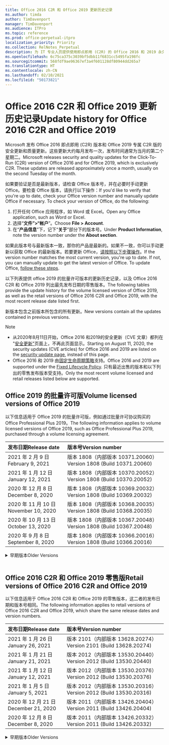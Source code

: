```yaml
---
title: Office 2016 C2R 和 Office 2019 更新历史记录
ms.author: timda
author: TimDavenport
manager: TimDavenport
ms.audience: ITPro
ms.topic: reference
ms.prod: office-perpetual-itpro
localization_priority: Priority
ms.collection: RelNotes_Perpetual
description: 为 IT 专业人员提供使用即点即用 (C2R) 的 Office 2016 和 2019 永久版本的更新历史记录
ms.openlocfilehash: 6c75ca375c3039bf5dbb11f6831cc5495fa198fc
ms.sourcegitcommit: 568fdf9ae96367ef3a4f601128df80944dd265a7
ms.translationtype: HT
ms.contentlocale: zh-CN
ms.lasthandoff: 02/10/2021
ms.locfileid: "50173821"
---
```

# <a name="update-history-for-office-2016-c2r-and-office-2019"></a><span data-ttu-id="97ee5-103">Office 2016 C2R 和 Office 2019 更新历史记录</span><span class="sxs-lookup"><span data-stu-id="97ee5-103">Update history for Office 2016 C2R and Office 2019</span></span>

<span data-ttu-id="97ee5-p101">Microsoft 发布 Office 2016 即点即用 (C2R) 版本和 Office 2019 专属 C2R 版的安全更新和质量更新。这些更新大约每月发布一次，发布时间通常为当月的第二个星期二。</span><span class="sxs-lookup"><span data-stu-id="97ee5-p101">Microsoft releases security and quality updates for the Click-To-Run (C2R) version of Office 2016 and for Office 2019, which is exclusively C2R. These updates are released approximately once a month, usually on the second Tuesday of the month.</span></span>

<span data-ttu-id="97ee5-p102">如果要验证是否是最新版本，请检查 Office 版本号，并在必要时手动更新 Office。要检查 Office 版本，请执行以下操作：</span><span class="sxs-lookup"><span data-stu-id="97ee5-p102">If you'd like to verify that you're up to date, check your Office version number and manually update Office if necessary. To check your version of Office, do the following:</span></span>

  1.    <span data-ttu-id="97ee5-108">打开任何 Office 应用程序，如 Word 或 Excel。</span><span class="sxs-lookup"><span data-stu-id="97ee5-108">Open any Office application, such as Word or Excel.</span></span>
  2.    <span data-ttu-id="97ee5-109">选择“**文件”>“帐户**”。</span><span class="sxs-lookup"><span data-stu-id="97ee5-109">Choose **File > Account**.</span></span>
  3.    <span data-ttu-id="97ee5-110">在“**产品信息**”下，记下“**关于**”部分下的版本号。</span><span class="sxs-lookup"><span data-stu-id="97ee5-110">Under **Product Information**, note the version number under the **About section**.</span></span>

<span data-ttu-id="97ee5-p103">如果此版本号与最新版本一致，那你的产品是最新的。如果不一致，你可以手动更新以获取 Office 的最新版本。若要更新 Office，[请按照以下步骤操作](https://support.office.com/article/2ab296f3-7f03-43a2-8e50-46de917611c5)。</span><span class="sxs-lookup"><span data-stu-id="97ee5-p103">If the version number matches the most current version, you're up to date. If not, you can manually update to get the latest version of Office. To update Office, [follow these steps](https://support.office.com/article/2ab296f3-7f03-43a2-8e50-46de917611c5).</span></span>


<span data-ttu-id="97ee5-114">以下列表提供 office 2019 的批量许可版本的更新历史记录，以及 Office 2016 C2R 和 Office 2019 列出最先发布日期的零售版本。</span><span class="sxs-lookup"><span data-stu-id="97ee5-114">The following tables provide the update history for the volume licensed version of Office 2019, as well as the retail versions of Office 2016 C2R and Office 2019, with the most recent release date listed first.</span></span>

<span data-ttu-id="97ee5-115">新版本包含之前版本所包含的所有更新。</span><span class="sxs-lookup"><span data-stu-id="97ee5-115">New versions contain all the updates contained in previous versions.</span></span>


 > [!NOTE]
> - <span data-ttu-id="97ee5-116">从2020年8月11日开始，Office 2016 和2019的安全更新（CVE 文章）都列在 "[安全更新"](https://docs.microsoft.com/officeupdates/microsoft365-apps-security-updates)页面上，不再此页面显示。</span><span class="sxs-lookup"><span data-stu-id="97ee5-116">Starting on August 11, 2020, the security updates (CVE articles) for Office 2016 and 2019 are listed on the [security update page](https://docs.microsoft.com/officeupdates/microsoft365-apps-security-updates), instead of this page.</span></span> 
> - <span data-ttu-id="97ee5-117">Office 2016 和 2019 由[固定生命周期策略](https://docs.microsoft.com/lifecycle/policies/fixed)支持。</span><span class="sxs-lookup"><span data-stu-id="97ee5-117">Office 2016 and 2019 are supported under the [Fixed Lifecycle Policy](https://docs.microsoft.com/lifecycle/policies/fixed).</span></span> <span data-ttu-id="97ee5-118">只有最近出售的版本和以下列出的零售发布版本受支持。</span><span class="sxs-lookup"><span data-stu-id="97ee5-118">Only the most recent volume licensed and retail releases listed below are supported.</span></span>


## <a name="volume-licensed-versions-of-office-2019"></a><span data-ttu-id="97ee5-119">Office 2019 的批量许可版</span><span class="sxs-lookup"><span data-stu-id="97ee5-119">Volume licensed versions of Office 2019</span></span>
<span data-ttu-id="97ee5-120">以下信息适用于 Office 2019 的批量许可版，例如通过批量许可协议购买的 Office Professional Plus 2019。</span><span class="sxs-lookup"><span data-stu-id="97ee5-120">The following information applies to volume licensed versions of Office 2019, such as Office Professional Plus 2019, purchased through a volume licensing agreement.</span></span>

[//]: # (请勿删除批量许可表开头)


|<span data-ttu-id="97ee5-122">**发布日期**</span><span class="sxs-lookup"><span data-stu-id="97ee5-122">**Release date**</span></span>|<span data-ttu-id="97ee5-123">**版本号**</span><span class="sxs-lookup"><span data-stu-id="97ee5-123">**Version number**</span></span>|
|:-----|:-----|
|<span data-ttu-id="97ee5-124">2021 年 2 月 9 日</span><span class="sxs-lookup"><span data-stu-id="97ee5-124">February 9, 2021</span></span>|<span data-ttu-id="97ee5-125">版本 1808（内部版本 10371.20060）</span><span class="sxs-lookup"><span data-stu-id="97ee5-125">Version 1808 (Build 10371.20060)</span></span>|
|<span data-ttu-id="97ee5-126">2021 年 1 月 12 日</span><span class="sxs-lookup"><span data-stu-id="97ee5-126">January 12, 2021</span></span>|<span data-ttu-id="97ee5-127">版本 1808（内部版本 10370.20052）</span><span class="sxs-lookup"><span data-stu-id="97ee5-127">Version 1808 (Build 10370.20052)</span></span>|
|<span data-ttu-id="97ee5-128">2020 年 12 月 8 日</span><span class="sxs-lookup"><span data-stu-id="97ee5-128">December 8, 2020</span></span>|<span data-ttu-id="97ee5-129">版本 1808（内部版本 10369.20032）</span><span class="sxs-lookup"><span data-stu-id="97ee5-129">Version 1808 (Build 10369.20032)</span></span>|
|<span data-ttu-id="97ee5-130">2020 年 11 月 10 日</span><span class="sxs-lookup"><span data-stu-id="97ee5-130">November 10, 2020</span></span>|<span data-ttu-id="97ee5-131">版本 1808（内部版本 10368.20035）</span><span class="sxs-lookup"><span data-stu-id="97ee5-131">Version 1808 (Build 10368.20035)</span></span>|
|<span data-ttu-id="97ee5-132">2020 年 10 月 13 日</span><span class="sxs-lookup"><span data-stu-id="97ee5-132">October 13, 2020</span></span>|<span data-ttu-id="97ee5-133">版本 1808（内部版本 10367.20048）</span><span class="sxs-lookup"><span data-stu-id="97ee5-133">Version 1808 (Build 10367.20048)</span></span>|
|<span data-ttu-id="97ee5-134">2020 年 9 月 8 日</span><span class="sxs-lookup"><span data-stu-id="97ee5-134">September 8, 2020</span></span>|<span data-ttu-id="97ee5-135">版本 1808（内部版本 10366.20016）</span><span class="sxs-lookup"><span data-stu-id="97ee5-135">Version 1808 (Build 10366.20016)</span></span>|


[//]: # (请勿删除批量许可表结尾)

<details>
<summary><span data-ttu-id="97ee5-137">早期版本</span><span class="sxs-lookup"><span data-stu-id="97ee5-137">Older Versions</span></span></summary>
 

[//]: # (请勿删除批量许可旧表开头)


|<span data-ttu-id="97ee5-139">**发布日期**</span><span class="sxs-lookup"><span data-stu-id="97ee5-139">**Release date**</span></span>|<span data-ttu-id="97ee5-140">**版本号**</span><span class="sxs-lookup"><span data-stu-id="97ee5-140">**Version number**</span></span>|
|:-----|:-----|
|<span data-ttu-id="97ee5-141">2020 年 8 月 11 日</span><span class="sxs-lookup"><span data-stu-id="97ee5-141">August 11, 2020</span></span>|<span data-ttu-id="97ee5-142">版本 1808（内部版本 10364.20059）</span><span class="sxs-lookup"><span data-stu-id="97ee5-142">Version 1808 (Build 10364.20059)</span></span>|
|<span data-ttu-id="97ee5-143">2020 年 7 月 14 日</span><span class="sxs-lookup"><span data-stu-id="97ee5-143">July 14, 2020</span></span>   |<span data-ttu-id="97ee5-144">版本 1808（内部版本 10363.20015）</span><span class="sxs-lookup"><span data-stu-id="97ee5-144">Version 1808 (Build 10363.20015)</span></span>  |
|<span data-ttu-id="97ee5-145">2020 年 6 月 9 日</span><span class="sxs-lookup"><span data-stu-id="97ee5-145">June 9, 2020</span></span>   |<span data-ttu-id="97ee5-146">版本 1808（内部版本 10361.20002）</span><span class="sxs-lookup"><span data-stu-id="97ee5-146">Version 1808 (Build 10361.20002)</span></span>  |
|<span data-ttu-id="97ee5-147">2020 年 5 月12 日</span><span class="sxs-lookup"><span data-stu-id="97ee5-147">May 12, 2020</span></span>   |<span data-ttu-id="97ee5-148">版本 1808（内部版本 10359.20023）</span><span class="sxs-lookup"><span data-stu-id="97ee5-148">Version 1808 (Build 10359.20023)</span></span>  |
|<span data-ttu-id="97ee5-149">2020 年 4 月 14 日</span><span class="sxs-lookup"><span data-stu-id="97ee5-149">April 14, 2020</span></span>   |<span data-ttu-id="97ee5-150">版本 1808 （内部版本 10358.20061）</span><span class="sxs-lookup"><span data-stu-id="97ee5-150">Version 1808 (Build 10358.20061)</span></span>  |
|<span data-ttu-id="97ee5-151">2020 年 3 月 10 日</span><span class="sxs-lookup"><span data-stu-id="97ee5-151">March 10, 2020</span></span>   |<span data-ttu-id="97ee5-152">版本 1808（内部版本 10357.20081）</span><span class="sxs-lookup"><span data-stu-id="97ee5-152">Version 1808 (Build 10357.20081)</span></span>  |
|<span data-ttu-id="97ee5-153">2020 年 2 月 11 日</span><span class="sxs-lookup"><span data-stu-id="97ee5-153">February 11, 2020</span></span>   |<span data-ttu-id="97ee5-154">版本 1808（内部版本 10356.20006）</span><span class="sxs-lookup"><span data-stu-id="97ee5-154">Version 1808 (Build 10356.20006)</span></span>  |


[//]: # (请勿删除批量许可旧表结尾)

</details>


<br/>

## <a name="retail-versions-of-office-2016-c2r-and-office-2019"></a><span data-ttu-id="97ee5-156">Office 2016 C2R 和 Office 2019 零售版</span><span class="sxs-lookup"><span data-stu-id="97ee5-156">Retail versions of Office 2016 C2R and Office 2019</span></span>
<span data-ttu-id="97ee5-157">以下信息适用于 Office 2016 C2R 和 Office 2019 的零售版本，这二者的发布日期和版本号相同。</span><span class="sxs-lookup"><span data-stu-id="97ee5-157">The following information applies to retail versions of Office 2016 C2R and Office 2019, which share the same release dates and version numbers.</span></span>

[//]: # (请勿删除零售表开头)


|<span data-ttu-id="97ee5-159">**发布日期**</span><span class="sxs-lookup"><span data-stu-id="97ee5-159">**Release date**</span></span>|<span data-ttu-id="97ee5-160">**版本号**</span><span class="sxs-lookup"><span data-stu-id="97ee5-160">**Version number**</span></span>|
|:-----|:-----|
|<span data-ttu-id="97ee5-161">2021 年 1 月 26 日</span><span class="sxs-lookup"><span data-stu-id="97ee5-161">January 26, 2021</span></span>|<span data-ttu-id="97ee5-162">版本 2101（内部版本 13628.20274）</span><span class="sxs-lookup"><span data-stu-id="97ee5-162">Version 2101 (Build 13628.20274)</span></span>|
|<span data-ttu-id="97ee5-163">2021 年 1 月 21 日</span><span class="sxs-lookup"><span data-stu-id="97ee5-163">January 21, 2021</span></span>|<span data-ttu-id="97ee5-164">版本 2012（内部版本 13530.20440）</span><span class="sxs-lookup"><span data-stu-id="97ee5-164">Version 2012 (Build 13530.20440)</span></span>|
|<span data-ttu-id="97ee5-165">2021 年 1 月 12 日</span><span class="sxs-lookup"><span data-stu-id="97ee5-165">January 12, 2021</span></span>|<span data-ttu-id="97ee5-166">版本 2012（内部版本 13530.20376）</span><span class="sxs-lookup"><span data-stu-id="97ee5-166">Version 2012 (Build 13530.20376)</span></span>|
|<span data-ttu-id="97ee5-167">2021 年 1 月 5 日</span><span class="sxs-lookup"><span data-stu-id="97ee5-167">January 5, 2021</span></span>|<span data-ttu-id="97ee5-168">版本 2012（内部版本 13530.20316）</span><span class="sxs-lookup"><span data-stu-id="97ee5-168">Version 2012 (Build 13530.20316)</span></span>|
|<span data-ttu-id="97ee5-169">2020 年 12 月 21 日</span><span class="sxs-lookup"><span data-stu-id="97ee5-169">December 21, 2020</span></span>|<span data-ttu-id="97ee5-170">版本 2011（内部版本 13426.20404）</span><span class="sxs-lookup"><span data-stu-id="97ee5-170">Version 2011 (Build 13426.20404)</span></span>|
|<span data-ttu-id="97ee5-171">2020 年 12 月 8 日</span><span class="sxs-lookup"><span data-stu-id="97ee5-171">December 8, 2020</span></span>|<span data-ttu-id="97ee5-172">版本 2011（内部版本 13426.20332）</span><span class="sxs-lookup"><span data-stu-id="97ee5-172">Version 2011 (Build 13426.20332)</span></span>|


[//]: # (请勿删除零售表结尾)

<details>
<summary><span data-ttu-id="97ee5-174">早期版本</span><span class="sxs-lookup"><span data-stu-id="97ee5-174">Older Versions</span></span></summary>
 

[//]: # (请勿删除零售旧表开头)


|<span data-ttu-id="97ee5-176">**发布日期**</span><span class="sxs-lookup"><span data-stu-id="97ee5-176">**Release date**</span></span>|<span data-ttu-id="97ee5-177">**版本号**</span><span class="sxs-lookup"><span data-stu-id="97ee5-177">**Version number**</span></span>|
|:-----|:-----|
|<span data-ttu-id="97ee5-178">2020 年 12 月 2 日</span><span class="sxs-lookup"><span data-stu-id="97ee5-178">December 2, 2020</span></span>|<span data-ttu-id="97ee5-179">版本 2011 (内部版本 13426.20308) </span><span class="sxs-lookup"><span data-stu-id="97ee5-179">Version 2011 (Build 13426.20308)</span></span>|
|<span data-ttu-id="97ee5-180">2020 年 11 月 30 日</span><span class="sxs-lookup"><span data-stu-id="97ee5-180">November 30, 2020</span></span>|<span data-ttu-id="97ee5-181">版本 2011（内部版本 13426.20294）</span><span class="sxs-lookup"><span data-stu-id="97ee5-181">Version 2011 (Build 13426.20294)</span></span>|
|<span data-ttu-id="97ee5-182">2020 年 11 月 23 日</span><span class="sxs-lookup"><span data-stu-id="97ee5-182">November 23, 2020</span></span>|<span data-ttu-id="97ee5-183">版本 2011（内部版本13426.20274）</span><span class="sxs-lookup"><span data-stu-id="97ee5-183">Version 2011 (Build 13426.20274)</span></span>|
|<span data-ttu-id="97ee5-184">2020 年 11 月 17 日</span><span class="sxs-lookup"><span data-stu-id="97ee5-184">November 17, 2020</span></span>|<span data-ttu-id="97ee5-185">版本 2010（内部版本 13328.20408）</span><span class="sxs-lookup"><span data-stu-id="97ee5-185">Version 2010 (Build 13328.20408)</span></span>|
|<span data-ttu-id="97ee5-186">2020 年 11 月 10 日</span><span class="sxs-lookup"><span data-stu-id="97ee5-186">November 10, 2020</span></span>|<span data-ttu-id="97ee5-187">版本 2010（内部版本 13328.20356）</span><span class="sxs-lookup"><span data-stu-id="97ee5-187">Version 2010 (Build 13328.20356)</span></span>|
|<span data-ttu-id="97ee5-188">2020 年 10 月 27 日</span><span class="sxs-lookup"><span data-stu-id="97ee5-188">October 27, 2020</span></span>|<span data-ttu-id="97ee5-189">版本 2010（内部版本 13328.20292）</span><span class="sxs-lookup"><span data-stu-id="97ee5-189">Version 2010 (Build 13328.20292)</span></span>|
|<span data-ttu-id="97ee5-190">2020 年 10 月 21 日</span><span class="sxs-lookup"><span data-stu-id="97ee5-190">October 21, 2020</span></span>|<span data-ttu-id="97ee5-191">版本 2009（内部版本 13231.20418）</span><span class="sxs-lookup"><span data-stu-id="97ee5-191">Version 2009 (Build 13231.20418)</span></span>|
|<span data-ttu-id="97ee5-192">2020 年 10 月 13 日</span><span class="sxs-lookup"><span data-stu-id="97ee5-192">October 13, 2020</span></span>|<span data-ttu-id="97ee5-193">版本 2009（内部版本 13231.20390）</span><span class="sxs-lookup"><span data-stu-id="97ee5-193">Version 2009 (Build 13231.20390)</span></span>|
|<span data-ttu-id="97ee5-194">2020 年 10 月 8 日</span><span class="sxs-lookup"><span data-stu-id="97ee5-194">October 8, 2020</span></span>|<span data-ttu-id="97ee5-195">版本 2009 (内部版本 13231.20368)</span><span class="sxs-lookup"><span data-stu-id="97ee5-195">Version 2009 (Build 13231.20368)</span></span>|
|<span data-ttu-id="97ee5-196">2020 年 9 月 28 日</span><span class="sxs-lookup"><span data-stu-id="97ee5-196">September 28, 2020</span></span>|<span data-ttu-id="97ee5-197">版本 2009（内部版本 13231.20262）</span><span class="sxs-lookup"><span data-stu-id="97ee5-197">Version 2009 (Build 13231.20262)</span></span>|
|<span data-ttu-id="97ee5-198">2020 年 9 月 22 日</span><span class="sxs-lookup"><span data-stu-id="97ee5-198">September 22, 2020</span></span>|<span data-ttu-id="97ee5-199">版本 2008（内部版本 13127.20508）</span><span class="sxs-lookup"><span data-stu-id="97ee5-199">Version 2008 (Build 13127.20508)</span></span>|
|<span data-ttu-id="97ee5-200">2020 年 9 月9 日</span><span class="sxs-lookup"><span data-stu-id="97ee5-200">September 9, 2020</span></span>|<span data-ttu-id="97ee5-201">版本 2008（内部版本 13127.20408）</span><span class="sxs-lookup"><span data-stu-id="97ee5-201">Version 2008 (Build 13127.20408)</span></span>|
|<span data-ttu-id="97ee5-202">2020 年 8 月 31 日</span><span class="sxs-lookup"><span data-stu-id="97ee5-202">August 31, 2020</span></span>|<span data-ttu-id="97ee5-203">版本 2008（内部版本 13127.20296）</span><span class="sxs-lookup"><span data-stu-id="97ee5-203">Version 2008 (Build 13127.20296)</span></span>|
|<span data-ttu-id="97ee5-204">2020 年 8 月 25 日</span><span class="sxs-lookup"><span data-stu-id="97ee5-204">August 25, 2020</span></span>|<span data-ttu-id="97ee5-205">版本 2007（内部版本 13029.20460）</span><span class="sxs-lookup"><span data-stu-id="97ee5-205">Version 2007 (Build 13029.20460)</span></span>|
|<span data-ttu-id="97ee5-206">2020 年 8 月 11 日</span><span class="sxs-lookup"><span data-stu-id="97ee5-206">August 11, 2020</span></span>|<span data-ttu-id="97ee5-207">版本 2007（内部版本 13029.20344）</span><span class="sxs-lookup"><span data-stu-id="97ee5-207">Version 2007 (Build 13029.20344)</span></span>|
|<span data-ttu-id="97ee5-208">2020 年 7 月 30 日</span><span class="sxs-lookup"><span data-stu-id="97ee5-208">July 30, 2020</span></span>|<span data-ttu-id="97ee5-209">版本 2007（内部版本 13029.20308）</span><span class="sxs-lookup"><span data-stu-id="97ee5-209">Version 2007 (Build 13029.20308)</span></span>  |
|<span data-ttu-id="97ee5-210">2020 年 7 月 28 日</span><span class="sxs-lookup"><span data-stu-id="97ee5-210">July 28, 2020</span></span>|<span data-ttu-id="97ee5-211">版本 2006（内部版本 13001.20498）</span><span class="sxs-lookup"><span data-stu-id="97ee5-211">Version 2006 (Build 13001.20498)</span></span>  |
|<span data-ttu-id="97ee5-212">2020 年 7 月 14 日</span><span class="sxs-lookup"><span data-stu-id="97ee5-212">July 14, 2020</span></span>|<span data-ttu-id="97ee5-213">版本 2006（内部版本 13001.20384）</span><span class="sxs-lookup"><span data-stu-id="97ee5-213">Version 2006 (Build 13001.20384)</span></span>  |
|<span data-ttu-id="97ee5-214">2020 年 6 月 30 日</span><span class="sxs-lookup"><span data-stu-id="97ee5-214">June 30, 2020</span></span>|<span data-ttu-id="97ee5-215">版本 2006（内部版本 13001.20266）</span><span class="sxs-lookup"><span data-stu-id="97ee5-215">Version 2006 (Build 13001.20266)</span></span>  |
|<span data-ttu-id="97ee5-216">2020 年 6 月 24 日</span><span class="sxs-lookup"><span data-stu-id="97ee5-216">June 24, 2020</span></span>|<span data-ttu-id="97ee5-217">版本 2005（内部版本 12827.20470）</span><span class="sxs-lookup"><span data-stu-id="97ee5-217">Version 2005 (Build 12827.20470)</span></span>  |
|<span data-ttu-id="97ee5-218">2020 年 6 月 9 日</span><span class="sxs-lookup"><span data-stu-id="97ee5-218">June 9, 2020</span></span>|<span data-ttu-id="97ee5-219">版本 2005（内部版本 12827.20336）</span><span class="sxs-lookup"><span data-stu-id="97ee5-219">Version 2005 (Build 12827.20336)</span></span>  |
|<span data-ttu-id="97ee5-220">2020 年 6 月 2 日</span><span class="sxs-lookup"><span data-stu-id="97ee5-220">June 2, 2020</span></span>|<span data-ttu-id="97ee5-221">版本 2005（内部版本 12827.20268）</span><span class="sxs-lookup"><span data-stu-id="97ee5-221">Version 2005 (Build 12827.20268)</span></span>  |
|<span data-ttu-id="97ee5-222">2020 年 5 月 21 日</span><span class="sxs-lookup"><span data-stu-id="97ee5-222">May 21, 2020</span></span>|<span data-ttu-id="97ee5-223">版本 2004（内部版本 12730.20352）</span><span class="sxs-lookup"><span data-stu-id="97ee5-223">Version 2004 (Build 12730.20352)</span></span>  |
|<span data-ttu-id="97ee5-224">2020 年 5 月12 日</span><span class="sxs-lookup"><span data-stu-id="97ee5-224">May 12, 2020</span></span>|<span data-ttu-id="97ee5-225">版本 2004（内部版本 12730.20270）</span><span class="sxs-lookup"><span data-stu-id="97ee5-225">Version 2004 (Build 12730.20270)</span></span>  |
|<span data-ttu-id="97ee5-226">2020 年 5 月 4 日</span><span class="sxs-lookup"><span data-stu-id="97ee5-226">May 4, 2020</span></span>|<span data-ttu-id="97ee5-227">版本 2004（内部版本 12730.20250）</span><span class="sxs-lookup"><span data-stu-id="97ee5-227">Version 2004 (Build 12730.20250)</span></span>  |
|<span data-ttu-id="97ee5-228">2020 年 4 月 29 日</span><span class="sxs-lookup"><span data-stu-id="97ee5-228">April 29, 2020</span></span>|<span data-ttu-id="97ee5-229">版本 2004 （内部版本 12730.20236）</span><span class="sxs-lookup"><span data-stu-id="97ee5-229">Version 2004 (Build 12730.20236)</span></span>  |
|<span data-ttu-id="97ee5-230">2020 年 4 月 15 日</span><span class="sxs-lookup"><span data-stu-id="97ee5-230">April 15, 2020</span></span>|<span data-ttu-id="97ee5-231">版本 2003 （内部版本 12624.20466）</span><span class="sxs-lookup"><span data-stu-id="97ee5-231">Version 2003 (Build 12624.20466)</span></span>  |
|<span data-ttu-id="97ee5-232">2020 年 4 月 14 日</span><span class="sxs-lookup"><span data-stu-id="97ee5-232">April 14, 2020</span></span>|<span data-ttu-id="97ee5-233">版本 2003（内部版本 12624.20442）</span><span class="sxs-lookup"><span data-stu-id="97ee5-233">Version 2003 (Build 12624.20442)</span></span>  |
|<span data-ttu-id="97ee5-234">2020 年 3 月 31 日</span><span class="sxs-lookup"><span data-stu-id="97ee5-234">March 31, 2020</span></span>|<span data-ttu-id="97ee5-235">版本 2003（内部版本 12624.20382）</span><span class="sxs-lookup"><span data-stu-id="97ee5-235">Version 2003 (Build 12624.20382)</span></span>  |
|<span data-ttu-id="97ee5-236">2020 年 3 月25 日</span><span class="sxs-lookup"><span data-stu-id="97ee5-236">March 25, 2020</span></span>|<span data-ttu-id="97ee5-237">版本 2003（内部版本 12624.20320）</span><span class="sxs-lookup"><span data-stu-id="97ee5-237">Version 2003 (Build 12624.20320)</span></span>  |
|<span data-ttu-id="97ee5-238">2020 年 3 月 10 日</span><span class="sxs-lookup"><span data-stu-id="97ee5-238">March 10, 2020</span></span>|<span data-ttu-id="97ee5-239">版本 2002（内部版本 12527.20278）</span><span class="sxs-lookup"><span data-stu-id="97ee5-239">Version 2002 (Build 12527.20278)</span></span>  |
|<span data-ttu-id="97ee5-240">2020 年 3 月 1 日</span><span class="sxs-lookup"><span data-stu-id="97ee5-240">March 1, 2020</span></span>   |<span data-ttu-id="97ee5-241">版本 2002（内部版本 12527.20242）</span><span class="sxs-lookup"><span data-stu-id="97ee5-241">Version 2002 (Build 12527.20242)</span></span>  |


[//]: # (请勿删除零售旧表结尾)


</details>






